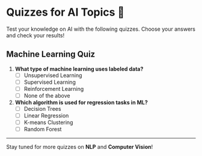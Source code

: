 # Quizzes for AI Topics 📝

Test your knowledge on AI with the following quizzes. Choose your answers and check your results!

## Machine Learning Quiz
1. **What type of machine learning uses labeled data?**
   - [ ] Unsupervised Learning
   - [ ] Supervised Learning
   - [ ] Reinforcement Learning
   - [ ] None of the above

2. **Which algorithm is used for regression tasks in ML?**
   - [ ] Decision Trees
   - [ ] Linear Regression
   - [ ] K-means Clustering
   - [ ] Random Forest

---

Stay tuned for more quizzes on **NLP** and **Computer Vision**!
